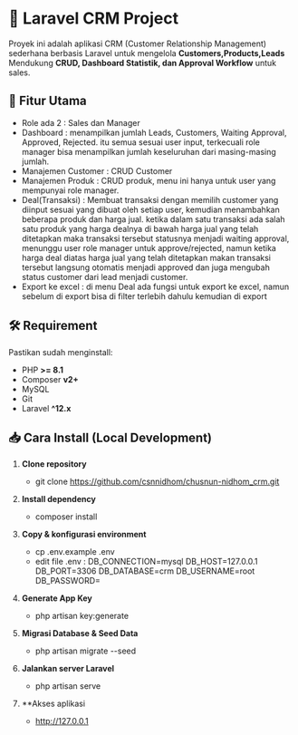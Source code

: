 # 🚀 Laravel CRM Project
Proyek ini adalah aplikasi CRM (Customer Relationship Management) sederhana berbasis Laravel untuk mengelola **Customers,Products,Leads**
Mendukung **CRUD, Dashboard Statistik, dan Approval Workflow** untuk sales.

## 📌 Fitur Utama
- Role ada 2 : Sales dan Manager
- Dashboard : menampilkan jumlah Leads, Customers, Waiting Approval, Approved, Rejected. itu semua sesuai user input, terkecuali role manager bisa menampilkan jumlah keseluruhan dari masing-masing jumlah.
- Manajemen Customer : CRUD Customer
- Manajemen Produk : CRUD produk, menu ini hanya untuk user yang mempunyai role manager.
- Deal(Transaksi) : Membuat transaksi dengan memilih customer yang diinput sesuai yang dibuat oleh setiap user, kemudian menambahkan beberapa produk dan harga jual. ketika dalam satu transaksi ada salah satu produk yang harga dealnya di bawah harga jual yang telah ditetapkan maka transaksi tersebut statusnya menjadi waiting approval, menunggu user role manager untuk approve/rejected, namun ketika harga deal diatas harga jual yang telah ditetapkan makan transaksi tersebut langsung otomatis menjadi approved dan juga mengubah status customer dari lead menjadi customer.
- Export ke excel : di menu Deal ada fungsi untuk export ke excel, namun sebelum di export bisa di filter terlebih dahulu kemudian di export

## 🛠️ Requirement
Pastikan sudah menginstall:

- PHP **>= 8.1**
- Composer **v2+**
- MySQL
- Git
- Laravel **^12.x**

## 📥 Cara Install (Local Development)
1. **Clone repository**
    - git clone https://github.com/csnnidhom/chusnun-nidhom_crm.git

2. **Install dependency**
    - composer install

3. **Copy & konfigurasi environment**
    - cp .env.example .env
    - edit file .env :
          DB_CONNECTION=mysql
          DB_HOST=127.0.0.1
          DB_PORT=3306
          DB_DATABASE=crm
          DB_USERNAME=root
          DB_PASSWORD=

4. **Generate App Key**
    - php artisan key:generate

5. **Migrasi Database & Seed Data**
    - php artisan migrate --seed

6. **Jalankan server Laravel**
    - php artisan serve

7. **Akses aplikasi
    - http://127.0.0.1
